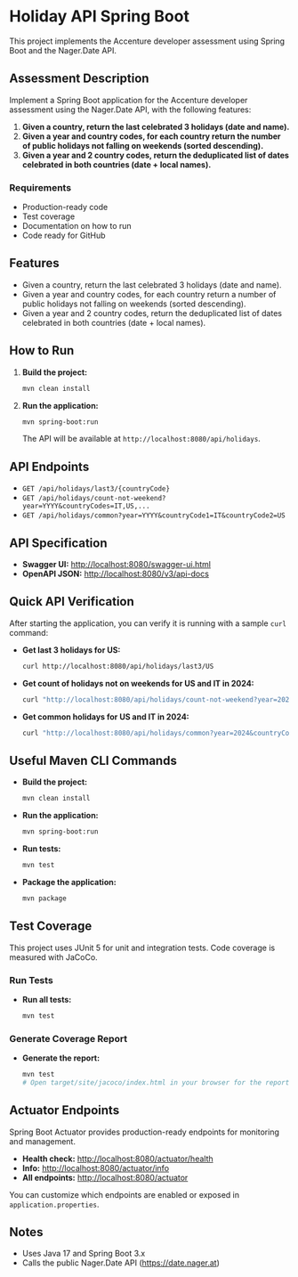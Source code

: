 # Holiday API Spring Boot

This project implements the Accenture developer assessment using Spring Boot and the Nager.Date API.

## Assessment Description

Implement a Spring Boot application for the Accenture developer assessment using the Nager.Date API, with the following features:

1. **Given a country, return the last celebrated 3 holidays (date and name).**
2. **Given a year and country codes, for each country return the number of public holidays not falling on weekends (sorted descending).**
3. **Given a year and 2 country codes, return the deduplicated list of dates celebrated in both countries (date + local names).**

### Requirements
- Production-ready code
- Test coverage
- Documentation on how to run
- Code ready for GitHub

## Features
- Given a country, return the last celebrated 3 holidays (date and name).
- Given a year and country codes, for each country return a number of public holidays not falling on weekends (sorted descending).
- Given a year and 2 country codes, return the deduplicated list of dates celebrated in both countries (date + local names).

## How to Run

1. **Build the project:**
   ```sh
   mvn clean install
   ```
2. **Run the application:**
   ```sh
   mvn spring-boot:run
   ```
   The API will be available at `http://localhost:8080/api/holidays`.

## API Endpoints

- `GET /api/holidays/last3/{countryCode}`
- `GET /api/holidays/count-not-weekend?year=YYYY&countryCodes=IT,US,...`
- `GET /api/holidays/common?year=YYYY&countryCode1=IT&countryCode2=US`

## API Specification

- **Swagger UI:** [http://localhost:8080/swagger-ui.html](http://localhost:8080/swagger-ui.html)
- **OpenAPI JSON:** [http://localhost:8080/v3/api-docs](http://localhost:8080/v3/api-docs)

## Quick API Verification

After starting the application, you can verify it is running with a sample `curl` command:

- **Get last 3 holidays for US:**
  ```sh
  curl http://localhost:8080/api/holidays/last3/US
  ```

- **Get count of holidays not on weekends for US and IT in 2024:**
  ```sh
  curl "http://localhost:8080/api/holidays/count-not-weekend?year=2024&countryCodes=US,IT"
  ```

- **Get common holidays for US and IT in 2024:**
  ```sh
  curl "http://localhost:8080/api/holidays/common?year=2024&countryCode1=US&countryCode2=IT"
  ```

## Useful Maven CLI Commands

- **Build the project:**
  ```sh
  mvn clean install
  ```
- **Run the application:**
  ```sh
  mvn spring-boot:run
  ```
- **Run tests:**
  ```sh
  mvn test
  ```
- **Package the application:**
  ```sh
  mvn package
  ```

## Test Coverage

This project uses JUnit 5 for unit and integration tests. Code coverage is measured with JaCoCo.

### Run Tests

- **Run all tests:**
  ```sh
  mvn test
  ```

### Generate Coverage Report

- **Generate the report:**
  ```sh
  mvn test
  # Open target/site/jacoco/index.html in your browser for the report
  ```

## Actuator Endpoints

Spring Boot Actuator provides production-ready endpoints for monitoring and management.

- **Health check:** [http://localhost:8080/actuator/health](http://localhost:8080/actuator/health)
- **Info:** [http://localhost:8080/actuator/info](http://localhost:8080/actuator/info)
- **All endpoints:** [http://localhost:8080/actuator](http://localhost:8080/actuator)

You can customize which endpoints are enabled or exposed in `application.properties`.

## Notes
- Uses Java 17 and Spring Boot 3.x
- Calls the public Nager.Date API (https://date.nager.at)
